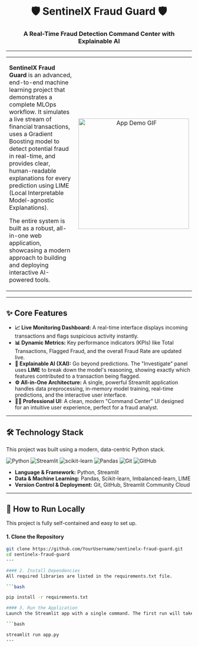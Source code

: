 <div align="center">

# 🛡️ SentinelX Fraud Guard 🛡️

### A Real-Time Fraud Detection Command Center with Explainable AI


</div>

---

<table>
<tr>
<td width="65%">

**SentinelX Fraud Guard** is an advanced, end-to-end machine learning project that demonstrates a complete MLOps workflow. It simulates a live stream of financial transactions, uses a Gradient Boosting model to detect potential fraud in real-time, and provides clear, human-readable explanations for every prediction using LIME (Local Interpretable Model-agnostic Explanations).

The entire system is built as a robust, all-in-one web application, showcasing a modern approach to building and deploying interactive AI-powered tools.

</td>
<td width="35%">

<p align="center">
  <img src="httpshttps://i.imgur.com/your-demo-gif-url.gif" alt="App Demo GIF" width="300">
</p>

</td>
</tr>
</table>

---

## ✨ Core Features

*   **📈 Live Monitoring Dashboard:** A real-time interface displays incoming transactions and flags suspicious activity instantly.
*   **📊 Dynamic Metrics:** Key performance indicators (KPIs) like Total Transactions, Flagged Fraud, and the overall Fraud Rate are updated live.
*   **🔬 Explainable AI (XAI):** Go beyond predictions. The "Investigate" panel uses **LIME** to break down the model's reasoning, showing exactly which features contributed to a transaction being flagged.
*   **⚙️ All-in-One Architecture:** A single, powerful Streamlit application handles data preprocessing, in-memory model training, real-time predictions, and the interactive user interface.
*   **👨‍💻 Professional UI:** A clean, modern "Command Center" UI designed for an intuitive user experience, perfect for a fraud analyst.

---

## 🛠️ Technology Stack

This project was built using a modern, data-centric Python stack.

![Python](https://img.shields.io/badge/Python-3776AB?style=for-the-badge&logo=python&logoColor=white)
![Streamlit](https://img.shields.io/badge/Streamlit-FF4B4B?style=for-the-badge&logo=streamlit&logoColor=white)
![scikit-learn](https://img.shields.io/badge/scikit--learn-%23F7931E.svg?style=for-the-badge&logo=scikit-learn&logoColor=white)
![Pandas](https://img.shields.io/badge/pandas-%23150458.svg?style=for-the-badge&logo=pandas&logoColor=white)
![Git](https://img.shields.io/badge/git-%23F05033.svg?style=for-the-badge&logo=git&logoColor=white)
![GitHub](https://img.shields.io/badge/github-%23121011.svg?style=for-the-badge&logo=github&logoColor=white)

*   **Language & Framework:** Python, Streamlit
*   **Data & Machine Learning:** Pandas, Scikit-learn, Imbalanced-learn, LIME
*   **Version Control & Deployment:** Git, GitHub, Streamlit Community Cloud

---

## 🚀 How to Run Locally

This project is fully self-contained and easy to set up.

#### 1. Clone the Repository
```bash
git clone https://github.com/YourUsername/sentinelx-fraud-guard.git
cd sentinelx-fraud-guard
---

#### 2. Install Dependencies
All required libraries are listed in the requirements.txt file.

```bash

pip install -r requirements.txt

#### 3. Run the Application
Launch the Streamlit app with a single command. The first run will take a moment to train the model in memory.

```bash 

streamlit run app.py
---
